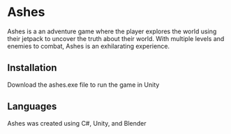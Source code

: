 # Ashes
Ashes is a an adventure game where the player explores the world using their jetpack to uncover the truth about their world. With multiple levels and enemies to combat, Ashes is an exhilarating experience.

## Installation

Download the ashes.exe file to run the game in Unity


## Languages

Ashes was created using C#, Unity, and Blender
